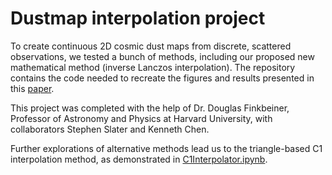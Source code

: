 # Dustmap interpolation project

To create continuous 2D cosmic dust maps from discrete, scattered observations, we tested a bunch of methods, including our proposed new mathematical method (inverse Lanczos interpolation). The repository contains the code needed to recreate the figures and results presented in this [paper](https://zizhengxu.github.io/my_portfolio/DustmapInterpolation/Reconstructing_2D_Cosmic_Dust_Maps.pdf).

This project was completed with the help of Dr. Douglas Finkbeiner, Professor of Astronomy and Physics at Harvard University, with collaborators Stephen Slater and Kenneth Chen.

Further explorations of alternative methods lead us to the triangle-based C1 interpolation method, as demonstrated in [C1Interpolator.ipynb](https://zizhengxu.github.io/my_portfolio/DustmapInterpolation/C1Interpolator.html).
